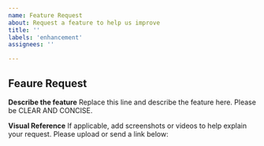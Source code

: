```yaml
---
name: Feature Request
about: Request a feature to help us improve
title: ''
labels: 'enhancement'
assignees: ''

---
```


## Feaure Request


**Describe the feature**
Replace this line and describe the feature here. Please be CLEAR AND CONCISE.


**Visual Reference**
If applicable, add screenshots or videos to help explain your request. Please upload or send a link below:
